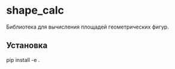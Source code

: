 # shape_calc

Библиотека для вычисления площадей геометрических фигур.

## Установка

pip install -e .
